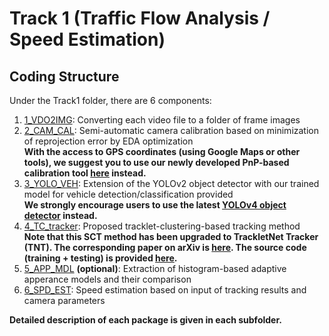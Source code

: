 # Track 1 (Traffic Flow Analysis / Speed Estimation) 

## Coding Structure

Under the Track1 folder, there are 6 components:

1. [1_VDO2IMG](1_VDO2IMG): Converting each video file to a folder of frame images
2. [2_CAM_CAL](2_CAM_CAL): Semi-automatic camera calibration based on minimization of reprojection error by EDA optimization  
**With the access to GPS coordinates (using Google Maps or other tools), we suggest you to use our newly developed PnP-based calibration tool [here](https://github.com/zhengthomastang/Cal_PnP) instead.**  
3. [3_YOLO_VEH](3_YOLO_VEH): Extension of the YOLOv2 object detector with our trained model for vehicle detection/classification provided  
**We strongly encourage users to use the latest [YOLOv4 object detector](https://github.com/AlexeyAB/darknet) instead.**  
4. [4_TC_tracker](4_TC_tracker): Proposed tracklet-clustering-based tracking method  
**Note that this SCT method has been upgraded to TrackletNet Tracker (TNT). The corresponding paper on arXiv is [here](https://arxiv.org/abs/1811.07258). The source code (training + testing) is provided [here](https://github.com/GaoangW/TNT).**  
5. [5_APP_MDL](5_APP_MDL) **(optional)**: Extraction of histogram-based adaptive apperance models and their comparison
6. [6_SPD_EST](6_SPD_EST): Speed estimation based on input of tracking results and camera parameters

**Detailed description of each package is given in each subfolder.**
